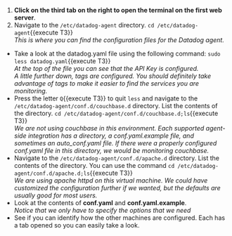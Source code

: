 1.  **Click on the third tab on the right to open the terminal on the first web server**.
2.  Navigate to the <code>/etc/datadog-agent</code> directory.
  `cd /etc/datadog-agent`{{execute T3}}<br>
  *This is where you can find the configuration files for the Datadog agent.*
* Take a look at the datadog.yaml file using the following command:
  `sudo less datadog.yaml`{{execute T3}}<br>
  *At the top of the file you can see that the API Key is configured.*<br>
  *A little further down, tags are configured. You should definitely take advantage of tags to make it easier to find the services you are monitoring.*
* Press the letter `Q`{{execute T3}} to quit <code>less</code> and navigate to the <code>/etc/datadog-agent/conf.d/couchbase.d</code> directory. List the contents of the directory.
  `cd /etc/datadog-agent/conf.d/couchbase.d;ls`{{execute T3}}<br>
  *We are not using couchbase in this environment. Each supported agent-side integration has a directory, a conf.yaml.example file, and sometimes an auto_conf.yaml file. If there were a properly configured conf.yaml file in this directory, we would be monitoring couchbase.*
* Navigate to the <code>/etc/datadog-agent/conf.d/apache.d</code> directory. List the contents of the directory. You can use the command `cd /etc/datadog-agent/conf.d/apache.d;ls`{{execute T3}}<br>
  *We are using apache httpd on this virtual machine. We could have customized the configuration further if we wanted, but the defaults are usually good for most users.*
* Look at the contents of **conf.yaml** and **conf.yaml.example**.<br>
  *Notice that we only have to specify the options that we need*
* See if you can identify how the other machines are configured. Each has a tab opened so you can easily take a look.